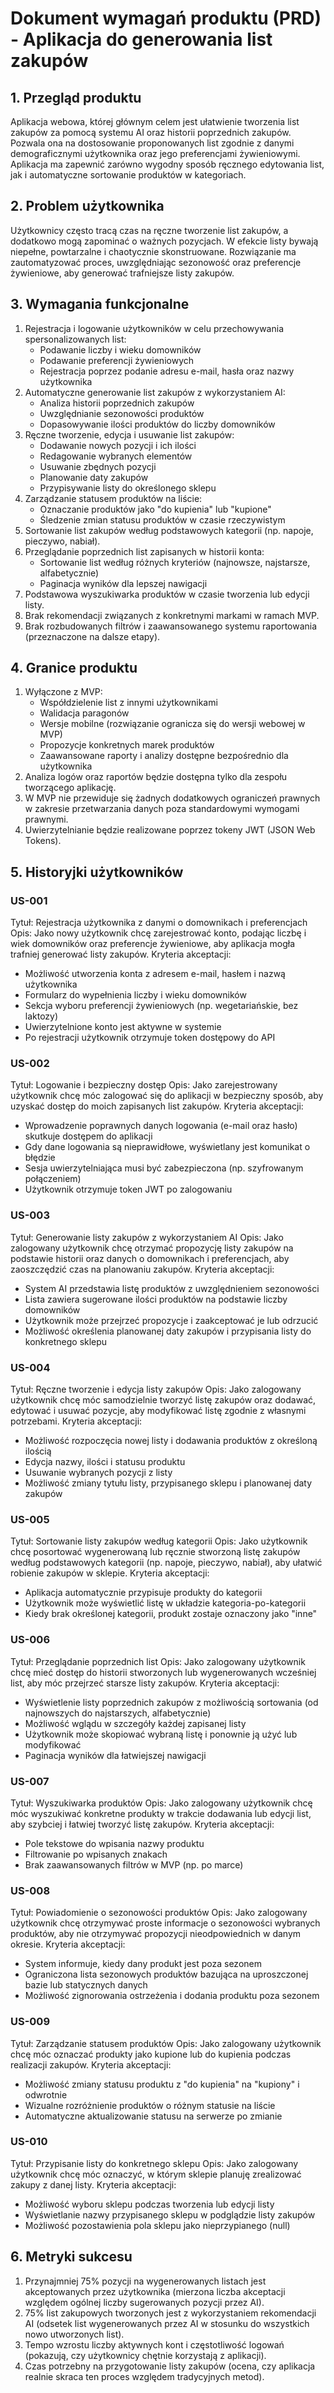 # Dokument wymagań produktu (PRD) - Aplikacja do generowania list zakupów

## 1. Przegląd produktu

Aplikacja webowa, której głównym celem jest ułatwienie tworzenia list zakupów za pomocą systemu AI oraz historii poprzednich zakupów. Pozwala ona na dostosowanie proponowanych list zgodnie z danymi demograficznymi użytkownika oraz jego preferencjami żywieniowymi. Aplikacja ma zapewnić zarówno wygodny sposób ręcznego edytowania list, jak i automatyczne sortowanie produktów w kategoriach.

## 2. Problem użytkownika

Użytkownicy często tracą czas na ręczne tworzenie list zakupów, a dodatkowo mogą zapominać o ważnych pozycjach. W efekcie listy bywają niepełne, powtarzalne i chaotycznie skonstruowane. Rozwiązanie ma zautomatyzować proces, uwzględniając sezonowość oraz preferencje żywieniowe, aby generować trafniejsze listy zakupów.

## 3. Wymagania funkcjonalne

1. Rejestracja i logowanie użytkowników w celu przechowywania spersonalizowanych list:
    - Podawanie liczby i wieku domowników
    - Podawanie preferencji żywieniowych
    - Rejestracja poprzez podanie adresu e-mail, hasła oraz nazwy użytkownika
2. Automatyczne generowanie list zakupów z wykorzystaniem AI:
    - Analiza historii poprzednich zakupów
    - Uwzględnianie sezonowości produktów
    - Dopasowywanie ilości produktów do liczby domowników
3. Ręczne tworzenie, edycja i usuwanie list zakupów:
    - Dodawanie nowych pozycji i ich ilości
    - Redagowanie wybranych elementów
    - Usuwanie zbędnych pozycji
    - Planowanie daty zakupów
    - Przypisywanie listy do określonego sklepu
4. Zarządzanie statusem produktów na liście:
    - Oznaczanie produktów jako "do kupienia" lub "kupione"
    - Śledzenie zmian statusu produktów w czasie rzeczywistym
5. Sortowanie list zakupów według podstawowych kategorii (np. napoje, pieczywo, nabiał).
6. Przeglądanie poprzednich list zapisanych w historii konta:
    - Sortowanie list według różnych kryteriów (najnowsze, najstarsze, alfabetycznie)
    - Paginacja wyników dla lepszej nawigacji
7. Podstawowa wyszukiwarka produktów w czasie tworzenia lub edycji listy.
8. Brak rekomendacji związanych z konkretnymi markami w ramach MVP.
9. Brak rozbudowanych filtrów i zaawansowanego systemu raportowania (przeznaczone na dalsze etapy).

## 4. Granice produktu

1. Wyłączone z MVP:
    - Współdzielenie list z innymi użytkownikami
    - Walidacja paragonów
    - Wersje mobilne (rozwiązanie ogranicza się do wersji webowej w MVP)
    - Propozycje konkretnych marek produktów
    - Zaawansowane raporty i analizy dostępne bezpośrednio dla użytkownika
2. Analiza logów oraz raportów będzie dostępna tylko dla zespołu tworzącego aplikację.
3. W MVP nie przewiduje się żadnych dodatkowych ograniczeń prawnych w zakresie przetwarzania danych poza standardowymi wymogami prawnymi.
4. Uwierzytelnianie będzie realizowane poprzez tokeny JWT (JSON Web Tokens).

## 5. Historyjki użytkowników

### US-001

Tytuł: Rejestracja użytkownika z danymi o domownikach i preferencjach
Opis: Jako nowy użytkownik chcę zarejestrować konto, podając liczbę i wiek domowników oraz preferencje żywieniowe, aby aplikacja mogła trafniej generować listy zakupów.
Kryteria akceptacji:

- Możliwość utworzenia konta z adresem e-mail, hasłem i nazwą użytkownika
- Formularz do wypełnienia liczby i wieku domowników
- Sekcja wyboru preferencji żywieniowych (np. wegetariańskie, bez laktozy)
- Uwierzytelnione konto jest aktywne w systemie
- Po rejestracji użytkownik otrzymuje token dostępowy do API

### US-002

Tytuł: Logowanie i bezpieczny dostęp
Opis: Jako zarejestrowany użytkownik chcę móc zalogować się do aplikacji w bezpieczny sposób, aby uzyskać dostęp do moich zapisanych list zakupów.
Kryteria akceptacji:

- Wprowadzenie poprawnych danych logowania (e-mail oraz hasło) skutkuje dostępem do aplikacji
- Gdy dane logowania są nieprawidłowe, wyświetlany jest komunikat o błędzie
- Sesja uwierzytelniająca musi być zabezpieczona (np. szyfrowanym połączeniem)
- Użytkownik otrzymuje token JWT po zalogowaniu

### US-003

Tytuł: Generowanie listy zakupów z wykorzystaniem AI
Opis: Jako zalogowany użytkownik chcę otrzymać propozycję listy zakupów na podstawie historii oraz danych o domownikach i preferencjach, aby zaoszczędzić czas na planowaniu zakupów.
Kryteria akceptacji:

- System AI przedstawia listę produktów z uwzględnieniem sezonowości
- Lista zawiera sugerowane ilości produktów na podstawie liczby domowników
- Użytkownik może przejrzeć propozycje i zaakceptować je lub odrzucić
- Możliwość określenia planowanej daty zakupów i przypisania listy do konkretnego sklepu

### US-004

Tytuł: Ręczne tworzenie i edycja listy zakupów
Opis: Jako zalogowany użytkownik chcę móc samodzielnie tworzyć listę zakupów oraz dodawać, edytować i usuwać pozycje, aby modyfikować listę zgodnie z własnymi potrzebami.
Kryteria akceptacji:

- Możliwość rozpoczęcia nowej listy i dodawania produktów z określoną ilością
- Edycja nazwy, ilości i statusu produktu
- Usuwanie wybranych pozycji z listy
- Możliwość zmiany tytułu listy, przypisanego sklepu i planowanej daty zakupów

### US-005

Tytuł: Sortowanie listy zakupów według kategorii
Opis: Jako użytkownik chcę posortować wygenerowaną lub ręcznie stworzoną listę zakupów według podstawowych kategorii (np. napoje, pieczywo, nabiał), aby ułatwić robienie zakupów w sklepie.
Kryteria akceptacji:

- Aplikacja automatycznie przypisuje produkty do kategorii
- Użytkownik może wyświetlić listę w układzie kategoria-po-kategorii
- Kiedy brak określonej kategorii, produkt zostaje oznaczony jako "inne"

### US-006

Tytuł: Przeglądanie poprzednich list
Opis: Jako zalogowany użytkownik chcę mieć dostęp do historii stworzonych lub wygenerowanych wcześniej list, aby móc przejrzeć starsze listy zakupów.
Kryteria akceptacji:

- Wyświetlenie listy poprzednich zakupów z możliwością sortowania (od najnowszych do najstarszych, alfabetycznie)
- Możliwość wglądu w szczegóły każdej zapisanej listy
- Użytkownik może skopiować wybraną listę i ponownie ją użyć lub modyfikować
- Paginacja wyników dla łatwiejszej nawigacji

### US-007

Tytuł: Wyszukiwarka produktów
Opis: Jako zalogowany użytkownik chcę móc wyszukiwać konkretne produkty w trakcie dodawania lub edycji list, aby szybciej i łatwiej tworzyć listę zakupów.
Kryteria akceptacji:

- Pole tekstowe do wpisania nazwy produktu
- Filtrowanie po wpisanych znakach
- Brak zaawansowanych filtrów w MVP (np. po marce)

### US-008

Tytuł: Powiadomienie o sezonowości produktów
Opis: Jako zalogowany użytkownik chcę otrzymywać proste informacje o sezonowości wybranych produktów, aby nie otrzymywać propozycji nieodpowiednich w danym okresie.
Kryteria akceptacji:

- System informuje, kiedy dany produkt jest poza sezonem
- Ograniczona lista sezonowych produktów bazująca na uproszczonej bazie lub statycznych danych
- Możliwość zignorowania ostrzeżenia i dodania produktu poza sezonem

### US-009

Tytuł: Zarządzanie statusem produktów
Opis: Jako zalogowany użytkownik chcę móc oznaczać produkty jako kupione lub do kupienia podczas realizacji zakupów.
Kryteria akceptacji:

- Możliwość zmiany statusu produktu z "do kupienia" na "kupiony" i odwrotnie
- Wizualne rozróżnienie produktów o różnym statusie na liście
- Automatyczne aktualizowanie statusu na serwerze po zmianie

### US-010

Tytuł: Przypisanie listy do konkretnego sklepu
Opis: Jako zalogowany użytkownik chcę móc oznaczyć, w którym sklepie planuję zrealizować zakupy z danej listy.
Kryteria akceptacji:

- Możliwość wyboru sklepu podczas tworzenia lub edycji listy
- Wyświetlanie nazwy przypisanego sklepu w podglądzie listy zakupów
- Możliwość pozostawienia pola sklepu jako nieprzypianego (null)

## 6. Metryki sukcesu

1. Przynajmniej 75% pozycji na wygenerowanych listach jest akceptowanych przez użytkownika (mierzona liczba akceptacji względem ogólnej liczby sugerowanych pozycji przez AI).
2. 75% list zakupowych tworzonych jest z wykorzystaniem rekomendacji AI (odsetek list wygenerowanych przez AI w stosunku do wszystkich nowo utworzonych list).
3. Tempo wzrostu liczby aktywnych kont i częstotliwość logowań (pokazują, czy użytkownicy chętnie korzystają z aplikacji).
4. Czas potrzebny na przygotowanie listy zakupów (ocena, czy aplikacja realnie skraca ten proces względem tradycyjnych metod).
